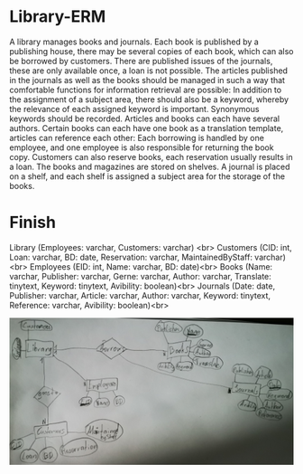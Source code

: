 # Library-ERM
A library manages books and journals. Each book is published by a publishing house, there may be several copies of each book, which can also be borrowed by customers. There are published issues of the journals, these are only available once, a loan is not possible.
The articles published in the journals as well as the books should be managed in such a way that comfortable functions for information retrieval are possible: In addition to the assignment of a subject area, there should also be a keyword, whereby the relevance of each assigned keyword is important. Synonymous keywords should be recorded. Articles and books can each have several authors. Certain books can each have one book as a translation template, articles can reference each other:
Each borrowing is handled by one employee, and one employee is also responsible for returning the book copy.
Customers can also reserve books, each reservation usually results in a loan. The books and magazines are stored on shelves. A journal is placed on a shelf, and each shelf is assigned a subject area for the storage of the books.


# Finish

Library (Employees: varchar, Customers: varchar) <br\>
Customers (CID: int, Loan: varchar, BD: date, Reservation: varchar, MaintainedByStaff: varchar)<br\>
Employees (EID: int, Name: varchar, BD: date)<br\>
Books (Name: varchar, Publisher: varchar, Gerne: varchar, Author: varchar, Translate: tinytext, Keyword: tinytext, Avibility: boolean)<br\>
Journals (Date: date, Publisher: varchar, Article: varchar, Author: varchar, Keyword: tinytext, Reference: varchar, Avibility: boolean)<br\>

![Handarbeit](Foto.jpg)